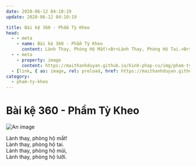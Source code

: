 ```yaml
---
date: 2020-06-12 04:10:19
update: 2020-06-12 04:10:19

title: Bài kệ 360 - Phẩm Tỳ Kheo
head:
  - - meta
    - name: Bài kệ 360 - Phẩm Tỳ Kheo
      content: Lành Thay, Phòng Hộ Mắt!<Br>Lành Thay, Phòng Hộ Tai.<Br>Lành Thay, Phòng Hộ Mũi,<Br>Lành Thay, Phòng Hộ Lưỡi.<Br>
  - - meta
    - property: image
      content: https://maithanhduyan.github.io/kinh-phap-cu/img/pham-ty-kheo/pham-ty-kheo-360.jpg
  - [link, { as: image, rel: preload, href: https://maithanhduyan.github.io/kinh-phap-cu/img/pham-ty-kheo/pham-ty-kheo-360.jpg }]
category:
  - pham-ty-kheo
---
```


# Bài kệ 360 - Phẩm Tỳ Kheo

![An image](/img/pham-ty-kheo/pham-ty-kheo-360.jpg)

Lành thay, phòng hộ mắt!<br>Lành thay, phòng hộ tai.<br>Lành thay, phòng hộ mũi,<br>Lành thay, phòng hộ lưỡi.<br>
